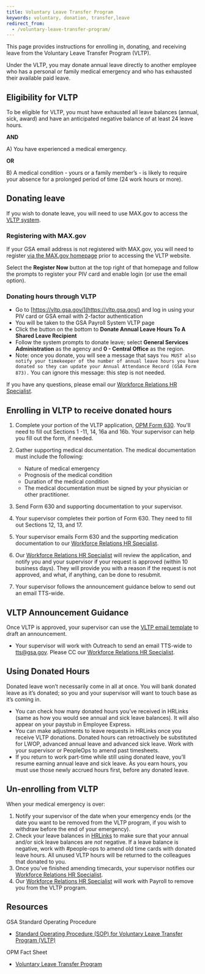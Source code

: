 ```yaml
---
title: Voluntary Leave Transfer Program
keywords: voluntary, donation, transfer,leave
redirect_from:
  - /voluntary-leave-transfer-program/
---
```


This page provides instructions for enrolling in, donating, and receiving leave
from the Voluntary Leave Transfer Program (VLTP).

Under the VLTP, you may donate annual leave directly to another employee who has
a personal or family medical emergency and who has exhausted their available
paid leave.

## Eligibility for VLTP

To be eligible for VLTP, you must have exhausted all leave balances (annual,
sick, award) and have an anticipated negative balance of at least 24 leave
hours.

**AND**

A) You have experienced a medical emergency.

**OR**

B) A medical condition - yours or a family member’s - is likely to require your
absence for a prolonged period of time (24 work hours or more).

## Donating leave

If you wish to donate leave, you will need to use MAX.gov to access the
[VLTP system](https://vltp.gsa.gov/).

### Registering with MAX.gov

If your GSA email address is not registered with MAX.gov, you will need to
register [via the MAX.gov homepage](https://portal.max.gov/portal/home) prior to
accessing the VLTP website.

Select the **Register Now** button at the top right of that homepage and follow
the prompts to register your PIV card and enable login (or use the email
option).

### Donating hours through VLTP

- Go to [https://vltp.gsa.gov/](https://vltp.gsa.gov/) and log in using your PIV
  card or GSA email with 2-factor authentication
- You will be taken to the GSA Payroll System VLTP page
- Click the button on the bottom to **Donate Annual Leave Hours To A Shared
  Leave Recipient**
- Follow the system prompts to donate leave; select **General Services
  Administration** as the agency and **0 - Central Office** as the region.
- Note: once you donate, you will see a message that says
  `You MUST also notify your timekeeper of the number of annual leave hours you have donated so they can update your Annual Attendance Record (GSA Form 873).`
  You can ignore this message: this step is not needed.

If you have any questions, please email our
[Workforce Relations HR Specialist](https://docs.google.com/document/d/15glvq9UakKUN8XTRTa6gRkhBHm2whhQyAGmf8ibTtBs/edit).

## Enrolling in VLTP to receive donated hours

1. Complete your portion of the VLTP application,
   [OPM Form 630](https://www.opm.gov/forms/pdf_fill/opm630.pdf). You'll need to
   fill out Sections 1 -11, 14, 16a and 16b. Your supervisor can help you fill
   out the form, if needed.
2. Gather supporting medical documentation. The medical documentation must
   include the following:

   - Nature of medical emergency
   - Prognosis of the medical condition
   - Duration of the medical condition
   - The medical documentation must be signed by your physician or other
     practitioner.

3. Send Form 630 and supporting documentation to your supervisor.
4. Your supervisor completes their portion of Form 630. They need to fill out
   Sections 12, 13, and 17.
5. Your supervisor emails Form 630 and the supporting medication documentation
   to our
   [Workforce Relations HR Specialist](https://docs.google.com/document/d/15glvq9UakKUN8XTRTa6gRkhBHm2whhQyAGmf8ibTtBs/edit).
6. Our
   [Workforce Relations HR Specialist](https://docs.google.com/document/d/15glvq9UakKUN8XTRTa6gRkhBHm2whhQyAGmf8ibTtBs/edit)
   will review the application, and notify you and your supervisor if your
   request is approved (within 10 business days). They will provide you with a
   reason if the request is not approved, and what, if anything, can be done to
   resubmit.
7. Your supervisor follows the announcement guidance below to send out an email
   TTS-wide.

## VLTP Announcement Guidance

Once VLTP is approved, your supervisor can use the
[VLTP email template](https://docs.google.com/document/d/1eKSbEvUUibZ0LDGqwS_3UO9iBMdYc5VfLN8aNttEQVs/edit)
to draft an announcement.

- Your supervisor will work with Outreach to send an email TTS-wide to
  tts@gsa.gov. Please CC our
  [Workforce Relations HR Specialist](https://docs.google.com/document/d/15glvq9UakKUN8XTRTa6gRkhBHm2whhQyAGmf8ibTtBs/edit).

## Using Donated Hours

Donated leave won’t necessarily come in all at once. You will bank donated leave
as it’s donated; so you and your supervisor will want to touch base as it’s
coming in.

- You can check how many donated hours you’ve received in HRLinks (same as how
  you would see annual and sick leave balances). It will also appear on your
  paystub in Employee Express.
- You can make adjustments to leave requests in HRLinks once you receive VLTP
  donations. Donated hours can retroactively be substituted for LWOP, advanced
  annual leave and advanced sick leave. Work with your supervisor or PeopleOps
  to amend past timesheets.
- If you return to work part-time while still using donated leave, you’ll resume
  earning annual leave and sick leave. As you earn hours, you must use those
  newly accrued hours first, before any donated leave.

## Un-enrolling from VLTP

When your medical emergency is over:

1. Notify your supervisor of the date when your emergency ends (or the date you
   want to be removed from the VLTP program, if you wish to withdraw before the
   end of your emergency).
1. Check your leave balances in [HRLinks](https://hrlinks.gsa.gov/) to make sure
   that your annual and/or sick leave balances are _not_ negative. If a leave
   balance is negative, work with #people-ops to amend old time cards with
   donated leave hours. All unused VLTP hours will be returned to the colleagues
   that donated to you.
1. Once you’ve finished amending timecards, your supervisor notifies our
   [Workforce Relations HR Specialist](https://docs.google.com/document/d/15glvq9UakKUN8XTRTa6gRkhBHm2whhQyAGmf8ibTtBs/edit).
1. Our
   [Workforce Relations HR Specialist](https://docs.google.com/document/d/15glvq9UakKUN8XTRTa6gRkhBHm2whhQyAGmf8ibTtBs/edit)
   will work with Payroll to remove you from the VLTP program.

## Resources

GSA Standard Operating Procedure

- [Standard Operating Procedure (SOP) for Voluntary Leave Transfer Program (VLTP)](https://insite.gsa.gov/cdnstatic/insite/SOP_VLTP.pdf)

OPM Fact Sheet

- [Voluntary Leave Transfer Program](https://www.opm.gov/policy-data-oversight/pay-leave/leave-administration/fact-sheets/voluntary-leave-transfer-program/)
